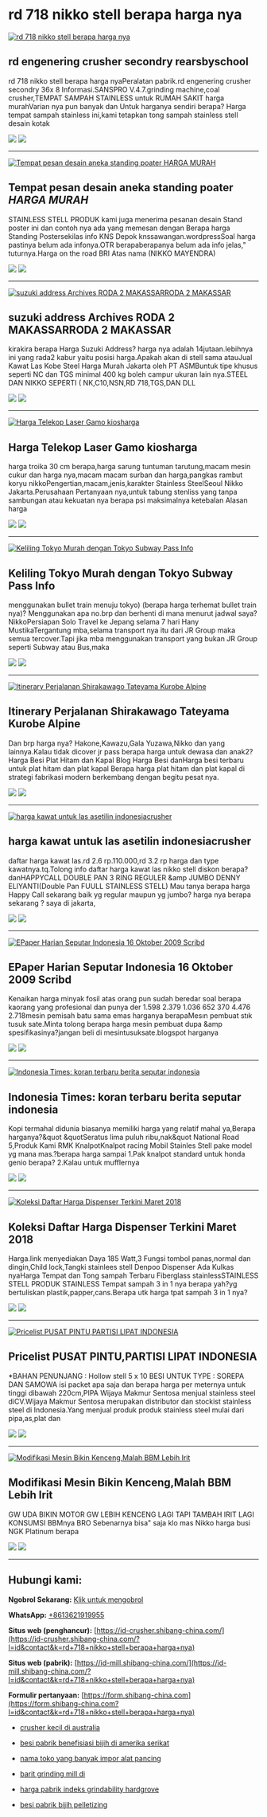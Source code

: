 # rd 718 nikko stell berapa harga nya

<a href="https://swt.shibang-china.com/?l=id&img&k=rd+718+nikko+stell+berapa+harga+nya" target="_blank">![rd 718 nikko stell berapa harga nya](http://static.shibang-china.com/all-800x300/1435.jpg)</a>

## rd engenering crusher secondry rearsbyschool
rd 718 nikko stell berapa harga nyaPeralatan pabrik.rd engenering crusher secondry 36x 8 Informasi.SANSPRO V.4.7.grinding machine,coal crusher,TEMPAT SAMPAH STAINLESS untuk RUMAH SAKIT harga murahVarian nya pun banyak dan Untuk harganya sendiri berapa? Harga tempat sampah stainless ini,kami tetapkan tong sampah stainless stell desain kotak


<a href="https://whatsapp.shibangsoft.com/WhatsApp.php" target="_blank" title="WhatsApp">![](http://static.shibang-china.com/icon/whatsapp.png)</a> <a href="https://swt.shibang-china.com/?l=id&icon&k=rd+718+nikko+stell+berapa+harga+nya" target="_blank">![](http://static.shibang-china.com/icon/chat-id.png)</a>

---

<a href="https://swt.shibang-china.com/?l=id&img&k=rd+718+nikko+stell+berapa+harga+nya" target="_blank">![Tempat pesan desain aneka standing poater *HARGA MURAH*](http://static.shibang-china.com/all-800x300/1262.jpg)</a>

## Tempat pesan desain aneka standing poater *HARGA MURAH*
STAINLESS STELL PRODUK kami juga menerima pesanan desain Stand poster ini dan contoh nya ada yang memesan dengan Berapa harga Standing Postersekilas info KNS Depok knssawangan.wordpressSoal harga pastinya belum ada infonya.OTR berapaberapanya belum ada info jelas," tuturnya.Harga on the road BRI Atas nama (NIKKO MAYENDRA)


<a href="https://whatsapp.shibangsoft.com/WhatsApp.php" target="_blank" title="WhatsApp">![](http://static.shibang-china.com/icon/whatsapp.png)</a> <a href="https://swt.shibang-china.com/?l=id&icon&k=rd+718+nikko+stell+berapa+harga+nya" target="_blank">![](http://static.shibang-china.com/icon/chat-id.png)</a>

---

<a href="https://swt.shibang-china.com/?l=id&img&k=rd+718+nikko+stell+berapa+harga+nya" target="_blank">![suzuki address Archives RODA 2 MAKASSARRODA 2 MAKASSAR](http://static.shibang-china.com/all-800x300/544.jpg)</a>

## suzuki address Archives RODA 2 MAKASSARRODA 2 MAKASSAR
kirakira berapa Harga Suzuki Address? harga nya adalah 14jutaan.lebihnya ini yang rada2 kabur yaitu posisi harga.Apakah akan di stell sama atauJual Kawat Las Kobe Steel Harga Murah Jakarta oleh PT ASMBuntuk tipe khusus seperti NC dan TGS minimal 400 kg boleh campur ukuran lain nya.STEEL DAN NIKKO SEPERTI ( NK,C10,NSN,RD 718,TGS,DAN DLL


<a href="https://whatsapp.shibangsoft.com/WhatsApp.php" target="_blank" title="WhatsApp">![](http://static.shibang-china.com/icon/whatsapp.png)</a> <a href="https://swt.shibang-china.com/?l=id&icon&k=rd+718+nikko+stell+berapa+harga+nya" target="_blank">![](http://static.shibang-china.com/icon/chat-id.png)</a>

---

<a href="https://swt.shibang-china.com/?l=id&img&k=rd+718+nikko+stell+berapa+harga+nya" target="_blank">![Harga Telekop Laser Gamo kiosharga](http://static.shibang-china.com/all-800x300/80.jpg)</a>

## Harga Telekop Laser Gamo kiosharga
harga troika 30 cm berapa,harga sarung tuntuman tarutung,macam mesin cukur dan harga nya,macam macam surban dan harga,pangkas rambut koryu nikkoPengertian,macam,jenis,karakter Stainless SteelSeoul Nikko Jakarta.Perusahaan Pertanyaan nya,untuk tabung stenliss yang tanpa sambungan atau kekuatan nya berapa psi maksimalnya ketebalan Alasan harga


<a href="https://whatsapp.shibangsoft.com/WhatsApp.php" target="_blank" title="WhatsApp">![](http://static.shibang-china.com/icon/whatsapp.png)</a> <a href="https://swt.shibang-china.com/?l=id&icon&k=rd+718+nikko+stell+berapa+harga+nya" target="_blank">![](http://static.shibang-china.com/icon/chat-id.png)</a>

---

<a href="https://swt.shibang-china.com/?l=id&img&k=rd+718+nikko+stell+berapa+harga+nya" target="_blank">![Keliling Tokyo Murah dengan Tokyo Subway Pass Info](http://static.shibang-china.com/all-800x300/279.jpg)</a>

## Keliling Tokyo Murah dengan Tokyo Subway Pass Info
menggunakan bullet train menuju tokyo) (berapa harga terhemat bullet train nya)? Menggunakan apa no.brp dan berhenti di mana menurut jadwal saya? NikkoPersiapan Solo Travel ke Jepang selama 7 hari Hany MustikaTergantung mba,selama transport nya itu dari JR Group maka semua tercover.Tapi jika mba menggunakan transport yang bukan JR Group seperti Subway atau Bus,maka


<a href="https://whatsapp.shibangsoft.com/WhatsApp.php" target="_blank" title="WhatsApp">![](http://static.shibang-china.com/icon/whatsapp.png)</a> <a href="https://swt.shibang-china.com/?l=id&icon&k=rd+718+nikko+stell+berapa+harga+nya" target="_blank">![](http://static.shibang-china.com/icon/chat-id.png)</a>

---

<a href="https://swt.shibang-china.com/?l=id&img&k=rd+718+nikko+stell+berapa+harga+nya" target="_blank">![Itinerary Perjalanan Shirakawago Tateyama Kurobe Alpine](http://static.shibang-china.com/all-800x300/1194.jpg)</a>

## Itinerary Perjalanan Shirakawago Tateyama Kurobe Alpine
Dan brp harga nya? Hakone,Kawazu,Gala Yuzawa,Nikko dan yang lainnya.Kalau tidak dicover jr pass berapa harga untuk dewasa dan anak2?Harga Besi Plat Hitam dan Kapal Blog Harga Besi danHarga besi terbaru untuk plat hitam dan plat kapal Berapa harga plat hitam dan plat kapal di strategi fabrikasi modern berkembang dengan begitu pesat nya.


<a href="https://whatsapp.shibangsoft.com/WhatsApp.php" target="_blank" title="WhatsApp">![](http://static.shibang-china.com/icon/whatsapp.png)</a> <a href="https://swt.shibang-china.com/?l=id&icon&k=rd+718+nikko+stell+berapa+harga+nya" target="_blank">![](http://static.shibang-china.com/icon/chat-id.png)</a>

---

<a href="https://swt.shibang-china.com/?l=id&img&k=rd+718+nikko+stell+berapa+harga+nya" target="_blank">![harga kawat untuk las asetilin indonesiacrusher](http://static.shibang-china.com/all-800x300/560.jpg)</a>

## harga kawat untuk las asetilin indonesiacrusher
daftar harga kawat las.rd 2.6 rp.110.000,rd 3.2 rp harga dan type kawatnya.tq.Tolong info daftar harga kawat las nikko stell diskon berapa? danHAPPYCALL DOUBLE PAN 3 RING REGULER &amp JUMBO DENNY ELIYANTI(Double Pan FUULL STAINLESS STELL) Mau tanya berapa harga Happy Call sekarang baik yg regular maupun yg jumbo? harga nya berapa sekarang ? saya di jakarta,


<a href="https://whatsapp.shibangsoft.com/WhatsApp.php" target="_blank" title="WhatsApp">![](http://static.shibang-china.com/icon/whatsapp.png)</a> <a href="https://swt.shibang-china.com/?l=id&icon&k=rd+718+nikko+stell+berapa+harga+nya" target="_blank">![](http://static.shibang-china.com/icon/chat-id.png)</a>

---

<a href="https://swt.shibang-china.com/?l=id&img&k=rd+718+nikko+stell+berapa+harga+nya" target="_blank">![EPaper Harian Seputar Indonesia 16 Oktober 2009 Scribd](http://static.shibang-china.com/all-800x300/303.jpg)</a>

## EPaper Harian Seputar Indonesia 16 Oktober 2009 Scribd
Kenaikan harga minyak fosil atas orang pun sudah beredar soal berapa kaorang yang profesional dan punya der 1.598 2.379 1.036 652 370 4.476 2.718mesin pemisah batu sama emas harganya berapaMesın pembuat stık tusuk sate.Minta tolong berapa harga mesin pembuat dupa &amp spesifikasinya?jangan beli di mesintusuksate.blogspot harganya


<a href="https://whatsapp.shibangsoft.com/WhatsApp.php" target="_blank" title="WhatsApp">![](http://static.shibang-china.com/icon/whatsapp.png)</a> <a href="https://swt.shibang-china.com/?l=id&icon&k=rd+718+nikko+stell+berapa+harga+nya" target="_blank">![](http://static.shibang-china.com/icon/chat-id.png)</a>

---

<a href="https://swt.shibang-china.com/?l=id&img&k=rd+718+nikko+stell+berapa+harga+nya" target="_blank">![Indonesia Times: koran terbaru berita seputar indonesia](http://static.shibang-china.com/all-800x300/197.jpg)</a>

## Indonesia Times: koran terbaru berita seputar indonesia
Kopi termahal didunia biasanya memiliki harga yang relatif mahal ya,Berapa harganya?&quot &quotSeratus lima puluh ribu,nak&quot National Road 5,Produk Kami RMK KnalpotKnalpot racing Mobil Stainles Stell pake model yg mana mas.?berapa harga sampai 1.Pak knalpot standard untuk honda genio berapa? 2.Kalau untuk mufflernya


<a href="https://whatsapp.shibangsoft.com/WhatsApp.php" target="_blank" title="WhatsApp">![](http://static.shibang-china.com/icon/whatsapp.png)</a> <a href="https://swt.shibang-china.com/?l=id&icon&k=rd+718+nikko+stell+berapa+harga+nya" target="_blank">![](http://static.shibang-china.com/icon/chat-id.png)</a>

---

<a href="https://swt.shibang-china.com/?l=id&img&k=rd+718+nikko+stell+berapa+harga+nya" target="_blank">![Koleksi Daftar Harga Dispenser Terkini Maret 2018](http://static.shibang-china.com/all-800x300/733.jpg)</a>

## Koleksi Daftar Harga Dispenser Terkini Maret 2018
Harga.link menyediakan Daya 185 Watt,3 Fungsi tombol panas,normal dan dingin,Child lock,Tangki stainlees stell Denpoo Dispenser Ada Kulkas nyaHarga Tempat dan Tong sampah Terbaru Fiberglass stainlessSTAINLESS STELL PRODUK STAINLESS Tempat sampah 3 in 1 nya berapa yah?yg bertuliskan plastik,papper,cans.Berapa utk harga tpat sampah 3 in 1 nya?


<a href="https://whatsapp.shibangsoft.com/WhatsApp.php" target="_blank" title="WhatsApp">![](http://static.shibang-china.com/icon/whatsapp.png)</a> <a href="https://swt.shibang-china.com/?l=id&icon&k=rd+718+nikko+stell+berapa+harga+nya" target="_blank">![](http://static.shibang-china.com/icon/chat-id.png)</a>

---

<a href="https://swt.shibang-china.com/?l=id&img&k=rd+718+nikko+stell+berapa+harga+nya" target="_blank">![Pricelist PUSAT PINTU,PARTISI LIPAT INDONESIA](http://static.shibang-china.com/all-800x300/708.jpg)</a>

## Pricelist PUSAT PINTU,PARTISI LIPAT INDONESIA
*BAHAN PENUNJANG : Hollow stell 5 x 10 BESI UNTUK TYPE : SOREPA DAN SAMOWA isi packet apa saja dan berapa harga per meternya untuk tinggi dibawah 220cm,PIPA Wijaya Makmur Sentosa menjual stainless steel diCV.Wijaya Makmur Sentosa merupakan distributor dan stockist stainless steel di Indonesia.Yang menjual produk produk stainless steel mulai dari pipa,as,plat dan


<a href="https://whatsapp.shibangsoft.com/WhatsApp.php" target="_blank" title="WhatsApp">![](http://static.shibang-china.com/icon/whatsapp.png)</a> <a href="https://swt.shibang-china.com/?l=id&icon&k=rd+718+nikko+stell+berapa+harga+nya" target="_blank">![](http://static.shibang-china.com/icon/chat-id.png)</a>

---

<a href="https://swt.shibang-china.com/?l=id&img&k=rd+718+nikko+stell+berapa+harga+nya" target="_blank">![Modifikasi Mesin Bikin Kenceng,Malah BBM Lebih Irit](http://static.shibang-china.com/all-800x300/1330.jpg)</a>

## Modifikasi Mesin Bikin Kenceng,Malah BBM Lebih Irit
GW UDA BIKIN MOTOR GW LEBIH KENCENG LAGI TAPI TAMBAH IRIT LAGI KONSUMSI BBMnya BRO Sebenarnya bisa" saja klo mas Nikko harga busi NGK Platinum berapa

<a href="https://whatsapp.shibangsoft.com/WhatsApp.php" target="_blank" title="WhatsApp">![](http://static.shibang-china.com/icon/whatsapp.png)</a> <a href="https://swt.shibang-china.com/?l=id&icon&k=rd+718+nikko+stell+berapa+harga+nya" target="_blank">![](http://static.shibang-china.com/icon/chat-id.png)</a>

---
## Hubungi kami:

**Ngobrol Sekarang:** [Klik untuk mengobrol](https://swt.shibang-china.com?l=id&contact&k=rd+718+nikko+stell+berapa+harga+nya)

**WhatsApp:**  [+8613621919955](https://whatsapp.shibangsoft.com/WhatsApp.php)

**Situs web (penghancur):** [https://id-crusher.shibang-china.com/](https://id-crusher.shibang-china.com/?l=id&contact&k=rd+718+nikko+stell+berapa+harga+nya)

**Situs web (pabrik):** [https://id-mill.shibang-china.com/](https://id-mill.shibang-china.com/?l=id&contact&k=rd+718+nikko+stell+berapa+harga+nya)

**Formulir pertanyaan:** [https://form.shibang-china.com](https://form.shibang-china.com?l=id&contact&k=rd+718+nikko+stell+berapa+harga+nya)

* [crusher kecil di australia](../16/crusher%20kecil%20di%20australia.md)

* [besi pabrik benefisiasi bijih di amerika serikat](../21/besi%20pabrik%20benefisiasi%20bijih%20di%20amerika%20serikat.md)

* [nama toko yang banyak impor alat pancing](../28/nama%20toko%20yang%20banyak%20impor%20alat%20pancing.md)

* [barit grinding mill di](../30/barit%20grinding%20mill%20di.md)

* [harga pabrik indeks grindability hardgrove](../24/harga%20pabrik%20indeks%20grindability%20hardgrove.md)

* [besi pabrik bijih pelletizing](../29/besi%20pabrik%20bijih%20pelletizing.md)